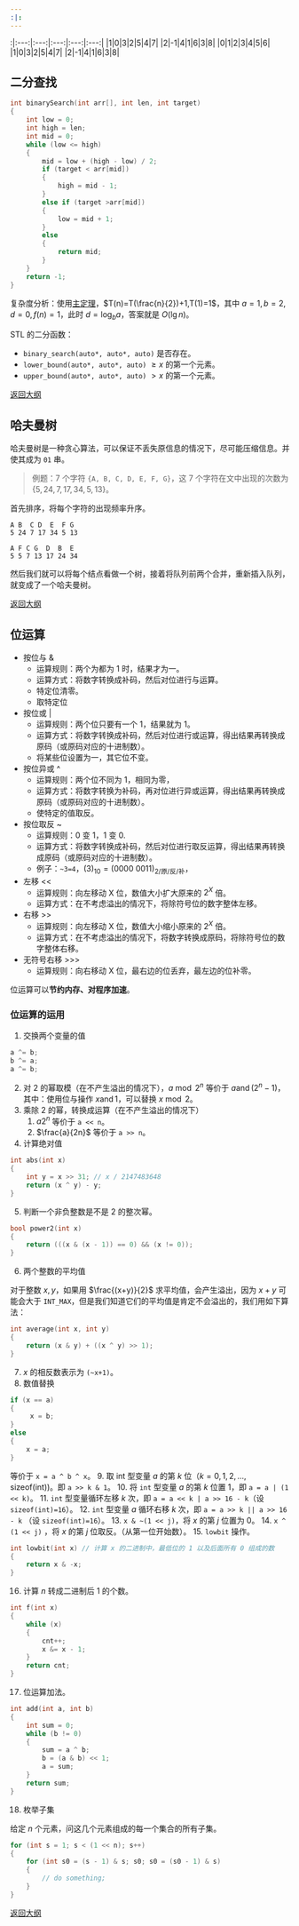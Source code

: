```yaml
---
:|: 
---
```

:|:---:|:---:|:---:|:---:|:---:|
|1|0|3|2|5|4|7|
|2|-1|4|1|6|3|8|
|0|1|2|3|4|5|6|
|1|0|3|2|5|4|7|
|2|-1|4|1|6|3|8|





## 二分查找

```cpp
int binarySearch(int arr[], int len, int target)
{
	int low = 0;
	int high = len;
	int mid = 0;
	while (low <= high)
	{
		mid = low + (high - low) / 2;
		if (target < arr[mid])
		{
			high = mid - 1;
		}
		else if (target >arr[mid])
		{
			low = mid + 1;
		}
		else
		{
			return mid;
		}
	}
	return -1;
}
```

复杂度分析：使用[主定理](http://2044blog.skyman.cloud/index.php/2023/08/13/2023%e5%b9%b48%e6%9c%88%e6%9a%91%e5%81%87%e9%9b%86%e8%ae%ad%e8%90%a5-day-1-%e7%ac%94%e8%ae%b0%e7%a8%8b%e5%ba%8f%e8%ae%be%e8%ae%a1%e5%9f%ba%e7%a1%80%e7%9f%a5%e8%af%86%ef%bc%88%e4%b8%80%ef%bc%89/)，$T(n)=T(\frac{n}{2})+1,T(1)=1$，其中 $a=1,b=2,d=0,f(n)=1$，此时 $d=\log_b a$，答案就是 $O(\lg n)$。

STL 的二分函数：
- `binary_search(auto*, auto*, auto)` 是否存在。
- `lower_bound(auto*, auto*, auto)` $\ge x$ 的第一个元素。
- `upper_bound(auto*, auto*, auto)` $> x$ 的第一个元素。


[返回大纲]((2023%E5%B9%B48%E6%9C%88%E6%9A%91%E5%81%87%E9%9B%86%E8%AE%AD%E8%90%A5%2520Day%25202%2520%E7%AC%94%E8%AE%B0)%E7%A8%8B%E5%BA%8F%E8%AE%BE%E8%AE%A1%E5%9F%BA%E7%A1%80%E7%9F%A5%E8%AF%86%EF%BC%88%E4%BA%8C%EF%BC%89.md##%E5%A4%A7%E7%BA%B2)

## 哈夫曼树

哈夫曼树是一种贪心算法，可以保证不丢失原信息的情况下，尽可能压缩信息。并使其成为 `01` 串。

> 例题：$7$ 个字符 `{A, B, C, D, E, F, G}`，这 $7$ 个字符在文中出现的次数为 $\{5,24,7,17,34,5,13\}$。

首先排序，将每个字符的出现频率升序。

```
A B  C D  E  F G
5 24 7 17 34 5 13

A F C G  D  B  E
5 5 7 13 17 24 34
```
然后我们就可以将每个结点看做一个树，接着将队列前两个合并，重新插入队列，就变成了一个哈夫曼树。

[返回大纲]((2023%E5%B9%B48%E6%9C%88%E6%9A%91%E5%81%87%E9%9B%86%E8%AE%AD%E8%90%A5%2520Day%25202%2520%E7%AC%94%E8%AE%B0)%E7%A8%8B%E5%BA%8F%E8%AE%BE%E8%AE%A1%E5%9F%BA%E7%A1%80%E7%9F%A5%E8%AF%86%EF%BC%88%E4%BA%8C%EF%BC%89.md##%E5%A4%A7%E7%BA%B2)

## 位运算

- 按位与 &
	- 运算规则：两个为都为 $1$ 时，结果才为一。
	- 运算方式：将数字转换成补码，然后对位进行与运算。
	- 特定位清零。
	- 取特定位
- 按位或 |
	- 运算规则：两个位只要有一个 $1$，结果就为 $1$。
	- 运算方式：将数字转换成补码，然后对位进行或运算，得出结果再转换成原码（或原码对应的十进制数）。
	- 将某些位设置为一，其它位不变。
- 按位异或 ^
	- 运算规则：两个位不同为 $1$，相同为零，
	- 运算方式：将数字转换为补码，再对位进行异或运算，得出结果再转换成原码（或原码对应的十进制数）。
	- 使特定的值取反。
- 按位取反 ~
	- 运算规则：0 变 1，1 变 0.
	- 运算方式：将数字转换成补码，然后对位进行取反运算，得出结果再转换成原码（或原码对应的十进制数）。
	- 例子：`~3=4`，$(3)_{10}=(0000\ 0011)_\text{2/原/反/补}$，
- 左移 <<
	- 运算规则：向左移动 X 位，数值大小扩大原来的 $2^X$ 倍。
	- 运算方式：在不考虑溢出的情况下，将除符号位的数字整体左移。
- 右移 >>
	- 运算规则：向左移动 X 位，数值大小缩小原来的 $2^X$ 倍。
	- 运算方式：在不考虑溢出的情况下，将数字转换成原码，将除符号位的数字整体右移。
- 无符号右移 >>>
	- 运算规则：向右移动 X 位，最右边的位丢弃，最左边的位补零。

位运算可以**节约内存、对程序加速**。

### 位运算的运用

1. 交换两个变量的值

```cpp
a ^= b;
b ^= a;
a ^= b;
```

2. 对 $2$ 的幂取模（在不产生溢出的情况下），$a \bmod 2^n$ 等价于 $a\operatorname{and}(2^n-1)$，其中：使用位与操作 $x\operatorname{and} 1$，可以替换 $x\bmod 2$。
3. 乘除 $2$ 的幂，转换成运算（在不产生溢出的情况下）
	1. $a2^n$ 等价于 `a << n`。
	2. $\frac{a}{2n}$ 等价于 `a >> n`。
4. 计算绝对值
```cpp
int abs(int x)
{
	int y = x >> 31; // x / 2147483648
	return (x ^ y) - y;
}
```

5. 判断一个非负整数是不是 $2$ 的整次幂。
```cpp
bool power2(int x)
{
	return (((x & (x - 1)) == 0) && (x != 0));
}
```

6. 两个整数的平均值

对于整数 $x,y$，如果用 $\frac{(x+y)}{2}$ 求平均值，会产生溢出，因为 $x+y$ 可能会大于 `INT_MAX`，但是我们知道它们的平均值是肯定不会溢出的，我们用如下算法：

```cpp
int average(int x, int y)
{
	return (x & y) + ((x ^ y) >> 1);
}
```

7. $x$ 的相反数表示为 `(~x+1)`。
8. 数值替换
```cpp
if (x == a)
{
	 x = b;
}
else
{
	x = a;
}
```
等价于 `x = a ^ b ^ x`。
9. 取 int 型变量 $a$ 的第 $k$ 位（$k=0,1,2,\ldots,\mathrm{sizeof(int)}$)。即 `a >> k & 1`。
10. 将 `int` 型变量 $a$ 的第 $k$ 位置 $1$，即 `a = a | (1 << k)`。
11. `int` 型变量循环左移 $k$ 次，即 `a = a << k | a >> 16 - k`（设 `sizeof(int)=16`）。
12. `int` 型变量 $a$ 循环右移 $k$ 次，即 `a = a >> k || a >> 16 - k` （设 `sizeof(int)=16`）。
13. `x & ~(1 << j)`，将 $x$ 的第 $j$ 位置为 $0$。
14. `x ^ (1 << j)` ，将 $x$ 的第 $j$ 位取反。（从第一位开始数）。
15. `lowbit` 操作。
```cpp
int lowbit(int x) // 计算 x 的二进制中，最低位的 1 以及后面所有 0 组成的数
{
	return x & -x;
}
```
16. 计算 $n$ 转成二进制后 $1$ 的个数。

```cpp
int f(int x)
{
	while (x)
	{
		cnt++;
		x &= x - 1;
	}
	return cnt;
}
```

17. 位运算加法。
```cpp
int add(int a, int b)
{
	int sum = 0;
	while (b != 0)
	{
		sum = a ^ b;
		b = (a & b) << 1;
		a = sum;
	}
	return sum;
}
```
18. 枚举子集

给定 $n$ 个元素，问这几个元素组成的每一个集合的所有子集。

```cpp
for (int s = 1; s < (1 << n); s++)
{
	for (int s0 = (s - 1) & s; s0; s0 = (s0 - 1) & s)
	{
		// do something;
	}
}
```


[返回大纲]((2023%E5%B9%B48%E6%9C%88%E6%9A%91%E5%81%87%E9%9B%86%E8%AE%AD%E8%90%A5%2520Day%25202%2520%E7%AC%94%E8%AE%B0)%E7%A8%8B%E5%BA%8F%E8%AE%BE%E8%AE%A1%E5%9F%BA%E7%A1%80%E7%9F%A5%E8%AF%86%EF%BC%88%E4%BA%8C%EF%BC%89.md##%E5%A4%A7%E7%BA%B2)
